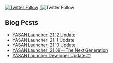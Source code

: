 [![Twitter Follow](https://img.shields.io/twitter/follow/YASAN)](https://twitter.com/YASAN)
[![Twitter Follow](https://img.shields.io/discord/552160677872271361?color=2C2F33&label=Join%20YASAN%20Discord%20Server&logoColor=2C2F33&style=social)


## Blog Posts
<!-- BLOG-POST-LIST:START -->
- [YASAN Launcher: 21.12 Update](https://yasandev.medium.com/yasan-launcher-21-12-cf6000ff814?source=rss-fcea725800bc------2)
- [YASAN Launcher: 21.11 Update](https://yasandev.medium.com/yasan-launcher-21-11-update-ca48ad386e04?source=rss-fcea725800bc------2)
- [YASAN Launcher: 21.10 Update](https://yasandev.medium.com/yasan-launcher-21-10-day-night-colors-8e116c6be599?source=rss-fcea725800bc------2)
- [YASAN Launcher: 21.09 — The Next Generation](https://yasandev.medium.com/yasan-launcher-21-09-update-ceb7381fe06c?source=rss-fcea725800bc------2)
- [YASAN Launcher Developer Update #1](https://yasandev.medium.com/yasan-launcher-developer-update-1-ef68dc6ef879?source=rss-fcea725800bc------2)
<!-- BLOG-POST-LIST:END -->
